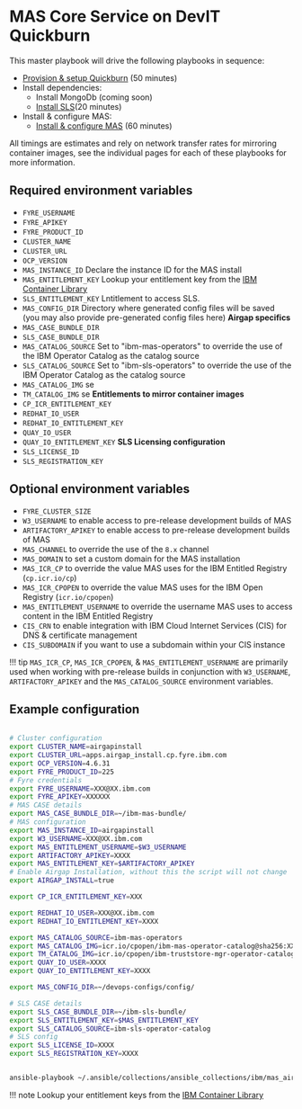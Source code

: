 # MAS Core Service on DevIT Quickburn

This master playbook will drive the following playbooks in sequence:

- [Provision & setup Quickburn](ocp.md#quickburn) (50 minutes)
- Install dependencies:
    - Install MongoDb (coming soon)
    - [Install SLS](sls.md#install-sls)(20 minutes)
- Install & configure MAS:
    - [Install & configure MAS](mas.md#install-mas) (60 minutes)

All timings are estimates and rely on network transfer rates for mirroring container images, see the individual pages for each of these playbooks for more information.  

## Required environment variables
- `FYRE_USERNAME`
- `FYRE_APIKEY`
- `FYRE_PRODUCT_ID`
- `CLUSTER_NAME`
- `CLUSTER_URL`
- `OCP_VERSION`
- `MAS_INSTANCE_ID` Declare the instance ID for the MAS install
- `MAS_ENTITLEMENT_KEY` Lookup your entitlement key from the [IBM Container Library](https://myibm.ibm.com/products-services/containerlibrary)
- `SLS_ENTITLEMENT_KEY` Lntitlement to access SLS.
- `MAS_CONFIG_DIR` Directory where generated config files will be saved (you may also provide pre-generated config files here)
**Airgap specifics**
- `MAS_CASE_BUNDLE_DIR`
- `SLS_CASE_BUNDLE_DIR`
- `MAS_CATALOG_SOURCE` Set to "ibm-mas-operators" to override the use of the IBM Operator Catalog as the catalog source
- `SLS_CATALOG_SOURCE` Set to "ibm-sls-operators" to override the use of the IBM Operator Catalog as the catalog source
- `MAS_CATALOG_IMG` se
- `TM_CATALOG_IMG` se
**Entitlements to mirror container images**
- `CP_ICR_ENTITLEMENT_KEY`
- `REDHAT_IO_USER`
- `REDHAT_IO_ENTITLEMENT_KEY`
- `QUAY_IO_USER` 
- `QUAY_IO_ENTITLEMENT_KEY`
**SLS Licensing configuration**
- `SLS_LICENSE_ID`
- `SLS_REGISTRATION_KEY`

## Optional environment variables
- `FYRE_CLUSTER_SIZE`
- `W3_USERNAME` to enable access to pre-release development builds of MAS
- `ARTIFACTORY_APIKEY`  to enable access to pre-release development builds of MAS
- `MAS_CHANNEL` to override the use of the `8.x` channel
- `MAS_DOMAIN` to set a custom domain for the MAS installation
- `MAS_ICR_CP` to override the value MAS uses for the IBM Entitled Registry (`cp.icr.io/cp`)
- `MAS_ICR_CPOPEN` to override the value MAS uses for the IBM Open Registry (`icr.io/cpopen`)
- `MAS_ENTITLEMENT_USERNAME` to override the username MAS uses to access content in the IBM Entitled Registry
- `CIS_CRN` to enable integration with IBM Cloud Internet Services (CIS) for DNS & certificate management
- `CIS_SUBDOMAIN` if you want to use a subdomain within your CIS instance

!!! tip
    `MAS_ICR_CP`, `MAS_ICR_CPOPEN`, & `MAS_ENTITLEMENT_USERNAME` are primarily used when working with pre-release builds in conjunction with `W3_USERNAME`, `ARTIFACTORY_APIKEY` and the `MAS_CATALOG_SOURCE` environment variables.


## Example configuration

```bash
  
# Cluster configuration
export CLUSTER_NAME=airgapinstall
export CLUSTER_URL=apps.airgap_install.cp.fyre.ibm.com
export OCP_VERSION=4.6.31
export FYRE_PRODUCT_ID=225
# Fyre credentials
export FYRE_USERNAME=XXX@XX.ibm.com
export FYRE_APIKEY=XXXXXX
# MAS CASE details
export MAS_CASE_BUNDLE_DIR=~/ibm-mas-bundle/
# MAS configuration
export MAS_INSTANCE_ID=airgapinstall
export W3_USERNAME=XXX@XX.ibm.com
export MAS_ENTITLEMENT_USERNAME=$W3_USERNAME
export ARTIFACTORY_APIKEY=XXXX
export MAS_ENTITLEMENT_KEY=$ARTIFACTORY_APIKEY
# Enable Airgap Installation, without this the script will not change
export AIRGAP_INSTALL=true

export CP_ICR_ENTITLEMENT_KEY=XXX

export REDHAT_IO_USER=XXX@XX.ibm.com
export REDHAT_IO_ENTITLEMENT_KEY=XXXX

export MAS_CATALOG_SOURCE=ibm-mas-operators
export MAS_CATALOG_IMG=icr.io/cpopen/ibm-mas-operator-catalog@sha256:XXDIGESTXX
export TM_CATALOG_IMG=icr.io/cpopen/ibm-truststore-mgr-operator-catalog@sha256:XXDIGESTXX
export QUAY_IO_USER=XXXX
export QUAY_IO_ENTITLEMENT_KEY=XXXX

export MAS_CONFIG_DIR=~/devops-configs/config/

# SLS CASE details
export SLS_CASE_BUNDLE_DIR=~/ibm-sls-bundle/
export SLS_ENTITLEMENT_KEY=$MAS_ENTITLEMENT_KEY
export SLS_CATALOG_SOURCE=ibm-sls-operator-catalog
# SLS config
export SLS_LICENSE_ID=XXXX
export SLS_REGISTRATION_KEY=XXXX


ansible-playbook ~/.ansible/collections/ansible_collections/ibm/mas_airgap/playbooks/fullstack-quickburn.yml
```

!!! note
    Lookup your entitlement keys from the [IBM Container Library](https://myibm.ibm.com/products-services/containerlibrary)

